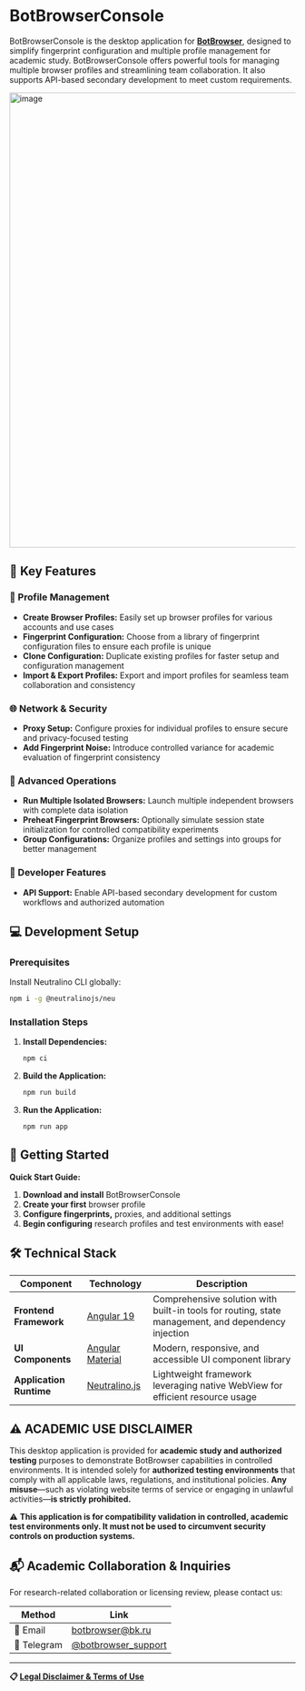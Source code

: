 # BotBrowserConsole

BotBrowserConsole is the desktop application for **[BotBrowser](https://github.com/botswin/BotBrowser)**, designed to simplify fingerprint configuration and multiple profile management for academic study. BotBrowserConsole offers powerful tools for managing multiple browser profiles and streamlining team collaboration. It also supports API-based secondary development to meet custom requirements.

<img width="800" alt="image" src="https://github.com/user-attachments/assets/e9c0b656-83b0-4be5-986e-d4bc3c04b4b5">

## 🚀 Key Features

### 🔧 Profile Management
- **Create Browser Profiles:** Easily set up browser profiles for various accounts and use cases
- **Fingerprint Configuration:** Choose from a library of fingerprint configuration files to ensure each profile is unique
- **Clone Configuration:** Duplicate existing profiles for faster setup and configuration management
- **Import & Export Profiles:** Export and import profiles for seamless team collaboration and consistency

### 🌐 Network & Security
- **Proxy Setup:** Configure proxies for individual profiles to ensure secure and privacy-focused testing
- **Add Fingerprint Noise:** Introduce controlled variance for academic evaluation of fingerprint consistency

### 🚀 Advanced Operations
- **Run Multiple Isolated Browsers:** Launch multiple independent browsers with complete data isolation
- **Preheat Fingerprint Browsers:** Optionally simulate session state initialization for controlled compatibility experiments
- **Group Configurations:** Organize profiles and settings into groups for better management

### 🔌 Developer Features
- **API Support:** Enable API-based secondary development for custom workflows and authorized automation

## 💻 Development Setup

### Prerequisites
Install Neutralino CLI globally:
```bash
npm i -g @neutralinojs/neu
```

### Installation Steps

1. **Install Dependencies:**
   ```bash
   npm ci
   ```

2. **Build the Application:**
   ```bash
   npm run build
   ```

3. **Run the Application:**
   ```bash
   npm run app
   ```

## 🚀 Getting Started

**Quick Start Guide:**

1. **Download and install** BotBrowserConsole
2. **Create your first** browser profile
3. **Configure fingerprints,** proxies, and additional settings
4. **Begin configuring** research profiles and test environments with ease!

## 🛠️ Technical Stack

| Component | Technology | Description |
|-----------|------------|-------------|
| **Frontend Framework** | [Angular 19](https://angular.dev) | Comprehensive solution with built-in tools for routing, state management, and dependency injection |
| **UI Components** | [Angular Material](https://material.angular.io) | Modern, responsive, and accessible UI component library |
| **Application Runtime** | [Neutralino.js](https://neutralino.js.org) | Lightweight framework leveraging native WebView for efficient resource usage |

## ⚠️ ACADEMIC USE DISCLAIMER

This desktop application is provided for **academic study and authorized testing** purposes to demonstrate BotBrowser capabilities in controlled environments. It is intended solely for **authorized testing environments** that comply with all applicable laws, regulations, and institutional policies. **Any misuse**—such as violating website terms of service or engaging in unlawful activities—**is strictly prohibited.**

⚠️ **This application is for compatibility validation in controlled, academic test environments only. It must not be used to circumvent security controls on production systems.**

## 📬 Academic Collaboration & Inquiries

For research-related collaboration or licensing review, please contact us:

| Method | Link |
|--------|------|
| 📧 Email | [botbrowser@bk.ru](mailto:botbrowser@bk.ru) |
| 📱 Telegram | [@botbrowser_support](https://t.me/botbrowser_support) |

---

**📋 [Legal Disclaimer & Terms of Use](https://github.com/botswin/BotBrowser/blob/main/DISCLAIMER.md)**
